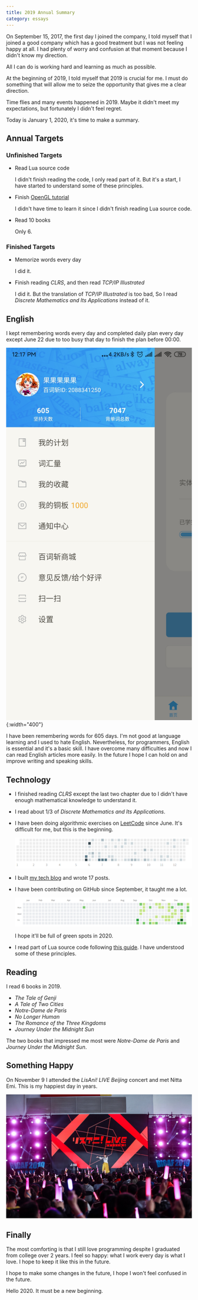 ```yaml
---
title: 2019 Annual Summary
category: essays
---
```

On September 15, 2017, the first day I joined the company, I told myself that I joined a good company which has a good treatment but I was not feeling happy at all. I had plenty of worry and confusion at that moment because I didn't know my direction.

All I can do is working hard and learning as much as possible.

At the beginning of 2019, I told myself that 2019 is crucial for me. I must do something that will allow me to seize the opportunity that gives me a clear direction.

Time flies and many events happened in 2019. Maybe it didn't meet my expectations, but fortunately I didn't feel regret.

Today is January 1, 2020, it's time to make a summary.

## Annual Targets

### Unfinished Targets

- Read Lua source code

    I didn't finish reading the code, I only read part of it. But it's a start, I have started to understand some of these principles.

- Finish [OpenGL tutorial](http://www.opengl-tutorial.org/)

    I didn't have time to learn it since I didn't finish reading Lua source code.

- Read 10 books

    Only 6.

### Finished Targets

- Memorize words every day

    I did it.

- Finish reading *CLRS*, and then read *TCP/IP Illustrated*

    I did it. But the translation of *TCP/IP Illustrated* is too bad, So I read *Discrete Mathematics and Its Applications* instead of it.

## English

I kept remembering words every day and completed daily plan every day except June 22 due to too busy that day to finish the plan before 00:00.

![baicizhan](/assets/images/2019-annual-summary_1.jpg){:width="400"}

I have been remembering words for 605 days. I'm not good at language learning and I used to hate English. Nevertheless, for programmers, English is essential and it's a basic skill. I have overcome many difficulties and now I can read English articles more easily. In the future I hope I can hold on and improve writing and speaking skills.

## Technology

- I finished reading *CLRS* except the last two chapter due to I didn't have enough mathematical knowledge to understand it.
- I read about 1/3 of *Discrete Mathematics and Its Applications*.
- I have been doing algorithmic exercises on [LeetCode](https://leetcode-cn.com/) since June. It's difficult for me, but this is the beginning.

    ![leetcode](/assets/images/2019-annual-summary_2.png)

- I built [my tech blog](https://luyuhuang.github.io) and wrote 17 posts.
- I have been contributing on GitHub since September, it taught me a lot.

    ![github](/assets/images/2019-annual-summary_3.png)

    I hope it'll be full of green spots in 2020.

- I read part of Lua source code following [this guide](https://github.com/lichuang/Lua-Source-Internal). I have understood some of these principles.

## Reading

I read 6 books in 2019.

- *The Tale of Genji*
- *A Tale of Two Cities*
- *Notre-Dame de Paris*
- *No Longer Human*
- *The Romance of the Three Kingdoms*
- *Journey Under the Midnight Sun*

The two books that impressed me most were *Notre-Dame de Paris* and *Journey Under the Midnight Sun*.

## Something Happy

On November 9 I attended the *LisAni! LIVE Beijing* concert and met Nitta Emi. This is my happiest day in years.

![concert](/assets/images/2019-annual-summary_4.jpg)

## Finally

The most comforting is that I still love programming despite I graduated from college over 2 years. I feel so happy: what I work every day is what I love. I hope to keep it like this in the future.

I hope to make some changes in the future, I hope I won't feel confused in the future.

Hello 2020. It must be a new beginning.
